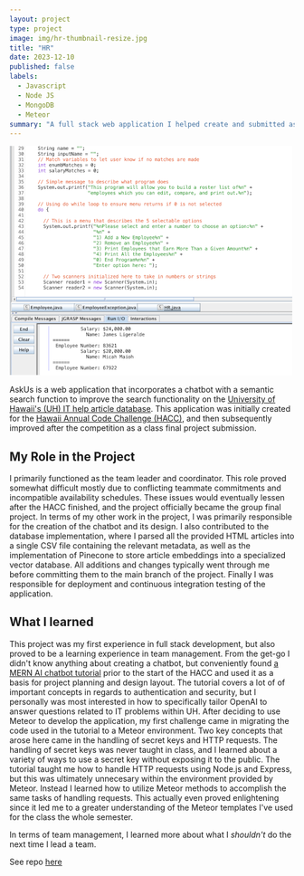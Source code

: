 ```yaml
---
layout: project
type: project
image: img/hr-thumbnail-resize.jpg
title: "HR"
date: 2023-12-10
published: false
labels:
  - Javascript
  - Node JS
  - MongoDB
  - Meteor
summary: "A full stack web application I helped create and submitted as my ICS 314 Final Project"
---
```


<img src="../img/hr-screenshot.png" class="img-thumbnail" >

AskUs is a web application that incorporates a chatbot with a semantic search function to improve the search functionality on the [University of Hawaii's (UH) IT help article database](https://www.hawaii.edu/its/ask-us/). This application was initially created for the [Hawaii Annual Code Challenge (HACC)](https://hacc.hawaii.gov/), and then subsequently improved after the competition as a class final project submission.

## My Role in the Project

I primarily functioned as the team leader and coordinator. This role proved somewhat difficult mostly due to conflicting teammate commitments and incompatible availability schedules. These issues would eventually lessen after the HACC finished, and the project officially became the group final project. In terms of my other work in the project, I was primarily responsible for the creation of the chatbot and its design. I also contributed to the database implementation, where I parsed all the provided HTML articles into a single CSV file containing the relevant metadata, as well as the implementation of Pinecone to store article embeddings into a specialized vector database. All additions and changes typically went through me before committing them to the main branch of the project. Finally I was responsible for deployment and continuous integration testing of the application.  

## What I learned

This project was my first experience in full stack development, but also proved to be a learning experience in team management. From the get-go I didn't know anything about creating a chatbot, but conveniently found [a MERN AI chatbot tutorial](https://www.youtube.com/watch?v=PX_YOfEdhRg) prior to the start of the HACC and used it as a basis for project planning and design layout. The tutorial covers a lot of of important concepts in regards to authentication and security, but I personally was most interested in how to specifically tailor OpenAI to answer questions related to IT problems within UH. After deciding to use Meteor to develop the application, my first challenge came in migrating the code used in the tutorial to a Meteor environment. Two key concepts that arose here came in the handling of secret keys and HTTP requests. The handling of secret keys was never taught in class, and I learned about a variety of ways to use a secret key without exposing it to the public. The tutorial taught me how to handle HTTP requests using Node.js and Express, but this was ultimately unnecesary within the environment provided by Meteor. Instead I learned how to utilize Meteor methods to accomplish the same tasks of handling requests. This actually even proved enlightening since it led me to a greater understanding of the Meteor templates I've used for the class the whole semester.

In terms of team management, I learned more about what I *shouldn't* do the next time I lead a team.

See repo [here](https://github.com/tryRebooting2023/askus)
